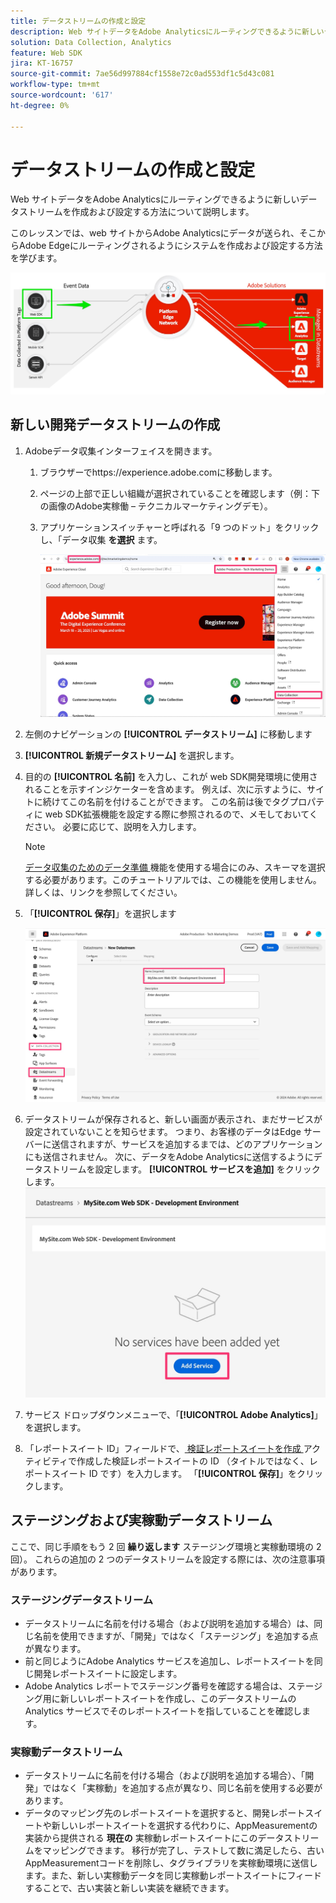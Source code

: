 ```yaml
---
title: データストリームの作成と設定
description: Web サイトデータをAdobe Analyticsにルーティングできるように新しいデータストリームを作成および設定する方法について説明します。
solution: Data Collection, Analytics
feature: Web SDK
jira: KT-16757
source-git-commit: 7ae56d997884cf1558e72c0ad553df1c5d43c081
workflow-type: tm+mt
source-wordcount: '617'
ht-degree: 0%

---
```



# データストリームの作成と設定

Web サイトデータをAdobe Analyticsにルーティングできるように新しいデータストリームを作成および設定する方法について説明します。

このレッスンでは、web サイトからAdobe Analyticsにデータが送られ、そこからAdobe Edgeにルーティングされるようにシステムを作成および設定する方法を学びます。

![ アーキテクチャ図 ](assets/architecture_diagram.jpg)

## 新しい開発データストリームの作成

1. Adobeデータ収集インターフェイスを開きます。
   1. ブラウザーでhttps://experience.adobe.comに移動します。
   1. ページの上部で正しい組織が選択されていることを確認します（例：下の画像のAdobe実稼働 – テクニカルマーケティングデモ）。
   1. アプリケーションスイッチャーと呼ばれる「9 つのドット」をクリックし、「データ収集 **を選択** ます。

      ![ データ収集に移動 ](assets/navigate-to-data-collection.jpg)

1. 左側のナビゲーションの **[!UICONTROL データストリーム]** に移動します
1. **[!UICONTROL 新規データストリーム]** を選択します。
1. 目的の **[!UICONTROL 名前]** を入力し、これが web SDK開発環境に使用されることを示すインジケーターを含めます。 例えば、次に示すように、サイトに続けてこの名前を付けることができます。 この名前は後でタグプロパティに web SDK拡張機能を設定する際に参照されるので、メモしておいてください。 必要に応じて、説明を入力します。

   >[!NOTE]
   >
   >[ データ収集のためのデータ準備 ](https://experienceleague.adobe.com/ja/docs/platform-learn/data-collection/edge-network/data-prep) 機能を使用する場合にのみ、スキーマを選択する必要があります。このチュートリアルでは、この機能を使用しません。 詳しくは、リンクを参照してください。

1. 「**[!UICONTROL 保存]**」を選択します

   ![ データストリームの作成 ](assets/create-new-datastream.jpg)

1. データストリームが保存されると、新しい画面が表示され、まだサービスが設定されていないことを知らせます。 つまり、お客様のデータはEdge サーバーに送信されますが、サービスを追加するまでは、どのアプリケーションにも送信されません。 次に、データをAdobe Analyticsに送信するようにデータストリームを設定します。 **[!UICONTROL サービスを追加]** をクリックします。
   ![ サービスを追加 ](assets/datastream-add-service.jpg)
1. サービス ドロップダウンメニューで、「**[!UICONTROL Adobe Analytics]**」を選択します。
1. 「レポートスイート ID」フィールドで、[ 検証レポートスイートを作成 ](create-a-validation-report-suite.md) アクティビティで作成した検証レポートスイートの ID （タイトルではなく、レポートスイート ID です）を入力します。 「**[!UICONTROL 保存]**」をクリックします。

## ステージングおよび実稼動データストリーム

ここで、同じ手順をもう 2 回 **繰り返します** ステージング環境と実稼動環境の 2 回）。 これらの追加の 2 つのデータストリームを設定する際には、次の注意事項があります。

### ステージングデータストリーム

* データストリームに名前を付ける場合（および説明を追加する場合）は、同じ名前を使用できますが、「開発」ではなく「ステージング」を追加する点が異なります。
* 前と同じようにAdobe Analytics サービスを追加し、レポートスイートを同じ開発レポートスイートに設定します。
* Adobe Analytics レポートでステージング番号を確認する場合は、ステージング用に新しいレポートスイートを作成し、このデータストリームの Analytics サービスでそのレポートスイートを指していることを確認します。

### 実稼動データストリーム

* データストリームに名前を付ける場合（および説明を追加する場合）、「開発」ではなく「実稼動」を追加する点が異なり、同じ名前を使用する必要があります。
* データのマッピング先のレポートスイートを選択すると、開発レポートスイートや新しいレポートスイートを選択する代わりに、AppMeasurementの実装から提供される **現在の** 実稼動レポートスイートにこのデータストリームをマッピングできます。 移行が完了し、テストして数に満足したら、古いAppMeasurementコードを削除し、タグライブラリを実稼動環境に送信します。また、新しい実稼動データを同じ実稼動レポートスイートにフィードすることで、古い実装と新しい実装を継続できます。
